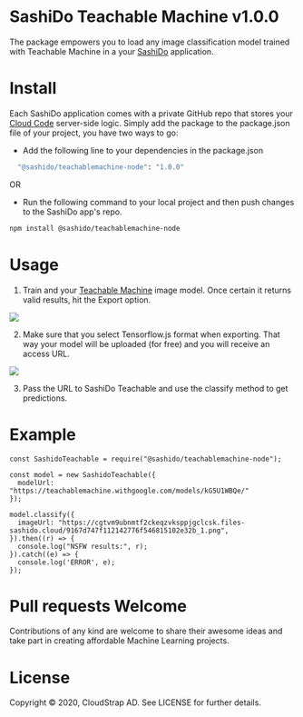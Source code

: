 # SashiDo Teachable Machine v1.0.0

The package empowers you to load any image classification model trained with Teachable Machine in a your [SashiDo](https://www.sashido.io/en/) application.  

# Install

Each SashiDo application comes with a private GitHub repo that stores your [Cloud Code](https://docs.parseplatform.org/cloudcode/guide/) server-side logic. Simply add the package to the package.json file of your project, you have two ways to go:

- Add the following line to your dependencies in the package.json
```sh
  "@sashido/teachablemachine-node": "1.0.0"
```
OR
 - Run the following command to your local project and then push changes to the SashiDo app's repo.

```sh
npm install @sashido/teachablemachine-node
```


# Usage

1. Train and your [Teachable Machine](https://teachablemachine.withgoogle.com/train) image model. Once certain it returns valid results, hit the Export option.

![](https://media-blog.sashido.io/content/images/2020/08/export_model_cursor.png)

2. Make sure that you select Tensorflow.js format when exporting. That way your model will be uploaded (for free) and you will receive an access URL.

![  ](https://media-blog.sashido.io/content/images/2020/08/export_tendorflow.js.png)

3. Pass the URL to SashiDo Teachable and use the classify method to get predictions.

# Example
```
const SashidoTeachable = require("@sashido/teachablemachine-node");

const model = new SashidoTeachable({
  modelUrl: "https://teachablemachine.withgoogle.com/models/kG5U1WBQe/"
});

model.classify({
  imageUrl: "https://cgtvm9ubnmtf2ckeqzvksppjgclcsk.files-sashido.cloud/9167d747f112142776f546815102e32b_1.png",
}).then((r) => {
  console.log("NSFW results:", r);
}).catch((e) => {
  console.log('ERROR', e);
});
```
# Pull requests Welcome

Contributions of any kind are welcome to share their awesome ideas and take part in creating affordable Machine Learning projects. 

# License

Copyright © 2020, CloudStrap AD. See LICENSE for further details.
